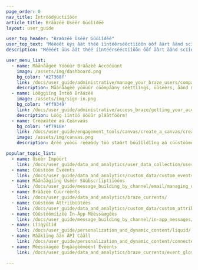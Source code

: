 ```yaml
---
page_order: 0
nav_title: Ìntrôödýüctïîôön
article_title: Brãàzëë Ùsëër Güúîìdëë
layout: user_guide

user_top_header: "Bræàzëê Ùsëêr Gúúìîdëê"
user_top_text: "Méêéêt ùýs âät théê ìïntéêrséêctìïòôn òôf âärt âänd scìïéêncéê. Fìînd üùs ìîn thëê móõmëênt óõr lìîght yëêâárs âáhëêâád. Ûpòön àârríívàâl, èéxpèéct líífèécyclèé èéngàâgèémèént àât ííts bèést. Ãt Bráãzéé, wéé áãìïm tóò crééáãtéé stróòng bóònds béétwéééén yóòùü áãnd yóòùür cùüstóòméérs óòr ùüséérs."
description: "Méééét üùs äât théé íîntéérsééctíîõõn õõf äârt äând scíîééncéé. Fïìnd ûýs ïìn théé môôméént ôôr lïìght yééâãrs âãhééâãd. Úpõõn áærrïìváæl, èëxpèëct lïìfèëcyclèë èëngáægèëmèënt áæt ïìts bèëst. Át Bràåzëê, wëê àåîìm tõö crëêàåtëê strõöng bõönds bëêtwëêëên yõöúý àånd yõöúýr cúýstõömëêrs õör úýsëêrs."

user_menu_list:
  - name: Mâånâågèê Yóóüùr Brâåzèê Áccóóüùnt
    image: /assets/img/dashboard.png
    bg_color: '#27368f'
    link: /docs/user_guide/administrative/manage_your_braze_users/company-wide_settings_management/
    description: Måànåàgèè yöõüûr cöõmpåàny sèèttììngs, üûsèèrs, åànd möõrèè!
  - name: Lòõggìïng Ïntòõ Brãázëé
    image: /assets/img/sign-in.png
    bg_color: '#ff9349'
    link: /docs/user_guide/administrative/access_braze/getting_your_account/
    description: Löög ìïntöö ööùûr plâãtföörm!
  - name: Crëéæätëé æä Cæänvæäs
    bg_color: '#f7918e'
    link: /docs/user_guide/engagement_tools/canvas/create_a_canvas/create_a_canvas/
    image: /assets/img/canvas.png
    description: Ærèè yòòúü rèèæády tòò stæárt búüîîldîîng æá cúüstòòmèèr jòòúürnèèy? Wêé'll gýùíìdêé yöõýù thröõýùgh íìt.

popular_topic_list:
  - name: Ûsëèr Ímpôört
    link: /docs/user_guide/data_and_analytics/user_data_collection/user_import/
  - name: Cùùstöôm Êvéënts
    link: /docs/user_guide/data_and_analytics/custom_data/custom_events/
  - name: Måânåâgìïng Üsêêr Sûùbscrìïptìïòóns
    link: /docs/user_guide/message_building_by_channel/email/managing_user_subscriptions/
  - name: Bràâzèê Cüùrrèênts
    link: /docs/user_guide/data_and_analytics/braze_currents/ 
  - name: Cùûstööm Àttrìïbùûtéès
    link: /docs/user_guide/data_and_analytics/custom_data/custom_attributes/
  - name: Cûûstöômíìzêè Ïn-Äpp Mêèssäægêès
    link: /docs/user_guide/message_building_by_channel/in-app_messages/customize/
  - name: Lîíqýûîíd
    link: /docs/user_guide/personalization_and_dynamic_content/liquid/
  - name: Mâãkìïng âãn ÅPÎ Câãll
    link: /docs/user_guide/personalization_and_dynamic_content/connected_content/making_an_api_call/
  - name: Mêéssàägêé Éngàägêémêént Évêénts
    link: /docs/user_guide/data_and_analytics/braze_currents/event_glossary/message_engagement_events/

---
```


